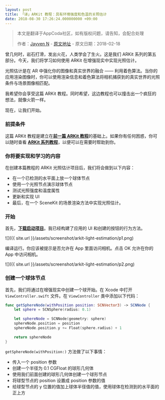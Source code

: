```yaml
---
layout: post
title: 「译」ARKit 教程：具有环境强度和色温的关照估计
date: 2018-08-30 17:26:24.000000000 +09:00
---
```


> 本文是翻译于AppCoda社区，如有版权问题，请告知，会配合处理
>  
>  作者：[Jayven N](https://medium.com/@jayvenn)    -    [原文地址](https://www.appcoda.com/arkit-light-estimation/)    -    原文日期：2018-02-18


曾几何时，岩石打滑，发出火花，人类学会了生火。这是我们 ARKit 系列的第五部分。今天，我们将学习如何使用 ARKit 在增强现实中实现光照估计。

光照估计是在 AR 中强化你的图像和真实世界的融合 —— 利用着色算法。当你的应用渲染图像时，你可以使用渲染信息和着色算法将相机捕获到的真实世界的光照条件与场景图像相匹配。

我希望你会享受这篇 ARKit 教程。同时希望，这边教程也可以撞击出一个疯狂的想法，就像火箭一样。


现在，让我们开始。

### 前提条件

这篇 ARKit 教程是建立在[**前一篇 ARKit 教程**](https://emptywalker.github.io/2018/08/arkit-physics-scenekit/)的基础上。如果你有任何困惑，你可以随时查看 [**ARKit 系列教程**](https://www.appcoda.com/tag/arkit/)，以便可以在需要时帮助到你。


### 你将要实现和学习的内容

在创建本篇教程的 ARKit 光照估计项目后，我们将会做到以下内容：

* 在一个已检测的水平面上放一个球体节点
* 使用一个光照节点演示球体节点
* 测试光照强度和温度属性
* 更新和实现 UI
* 最后，在一个 SceneKit 的场景渲染方法中实现光照估计。


### 开始

首先，[**下载启动项目**](https://github.com/appcoda/ARKitLightEstimationDemo/raw/master/ARKitLightEstimationStarter.zip)。我已经构建了应用的 UI 和创建的按钮的行为方法。


![]({{  site.url  }}/assets/screenshot/arkit-light-estimation/p1.png)

编译运行。你应该被提示是否允许在 App 里面访问相机。点击 OK 允许在你的 App 中访问相机。

![]({{  site.url  }}/assets/screenshot/arkit-light-estimation/p2.png)

### 创建一个球体节点

首先，我们将通过在增强现实中创建一个球开始。在 Xcode 中打开 `ViewController.swift` 文件。在 `ViewController` 类中添加以下代码：

```swift
func getSphereNode(withPosition position: SCNVector3) -> SCNNode {
    let sphere = SCNSphere(radius: 0.1)
    
    let sphereNode = SCNNode(geometry: sphere)
    sphereNode.position = position
    sphereNode.position.y += Float(sphere.radius) + 1
    
    return sphereNode
}
```
`getSphereNode(withPosition:)` 方法做了以下事情：

* 传入一个 position 参数
* 创建一个半径为 0.1 CGFloat 的球形几何体
* 使用我们前面创建的球形几何体创建一个球形节点
* 将球型节点的 position 设置成 position 参数的值
* 给球型节点的 y 位置的值加上球体半径值的值，使用球体在检测到的水平面的正上方





